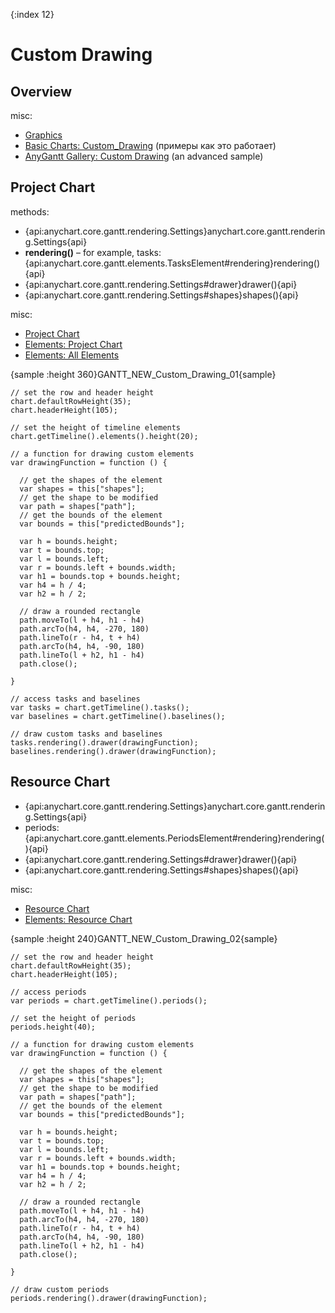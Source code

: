 {:index 12}
# Custom Drawing

## Overview

misc:

* [Graphics](../Graphics)
* [Basic Charts: Custom_Drawing](../Basic_Charts/Custom_Drawing) (примеры как это работает)
* [AnyGantt Gallery: Custom Drawing](https://www.anychart.com/products/anygantt/gallery/Gantt_General_Features/Custom_Drawing.php) (an advanced sample)

## Project Chart

methods:

* {api:anychart.core.gantt.rendering.Settings}anychart.core.gantt.rendering.Settings{api}
* **rendering()** – for example, tasks: {api:anychart.core.gantt.elements.TasksElement#rendering}rendering(){api}
* {api:anychart.core.gantt.rendering.Settings#drawer}drawer(){api}
* {api:anychart.core.gantt.rendering.Settings#shapes}shapes(){api}

misc:

* [Project Chart](Project_Chart)
* [Elements: Project Chart](Elements/Project_Chart)
* [Elements: All Elements](Elements/All_Elements)


{sample :height 360}GANTT\_NEW\_Custom\_Drawing\_01{sample}

```
// set the row and header height
chart.defaultRowHeight(35);
chart.headerHeight(105);

// set the height of timeline elements
chart.getTimeline().elements().height(20);

// a function for drawing custom elements
var drawingFunction = function () {

  // get the shapes of the element
  var shapes = this["shapes"];
  // get the shape to be modified
  var path = shapes["path"];
  // get the bounds of the element
  var bounds = this["predictedBounds"];

  var h = bounds.height;
  var t = bounds.top;
  var l = bounds.left;
  var r = bounds.left + bounds.width;
  var h1 = bounds.top + bounds.height;    
  var h4 = h / 4;
  var h2 = h / 2;

  // draw a rounded rectangle
  path.moveTo(l + h4, h1 - h4)
  path.arcTo(h4, h4, -270, 180)
  path.lineTo(r - h4, t + h4)
  path.arcTo(h4, h4, -90, 180)
  path.lineTo(l + h2, h1 - h4)
  path.close(); 

}

// access tasks and baselines
var tasks = chart.getTimeline().tasks();
var baselines = chart.getTimeline().baselines();

// draw custom tasks and baselines
tasks.rendering().drawer(drawingFunction);
baselines.rendering().drawer(drawingFunction);
```

## Resource Chart

* {api:anychart.core.gantt.rendering.Settings}anychart.core.gantt.rendering.Settings{api}
* periods: {api:anychart.core.gantt.elements.PeriodsElement#rendering}rendering(){api}
* {api:anychart.core.gantt.rendering.Settings#drawer}drawer(){api}
* {api:anychart.core.gantt.rendering.Settings#shapes}shapes(){api}

misc:

* [Resource Chart](Resource_Chart)
* [Elements: Resource Chart](Elements/Resource_Chart)


{sample :height 240}GANTT\_NEW\_Custom\_Drawing\_02{sample}

```
// set the row and header height
chart.defaultRowHeight(35);
chart.headerHeight(105);

// access periods
var periods = chart.getTimeline().periods();

// set the height of periods
periods.height(40);

// a function for drawing custom elements
var drawingFunction = function () {

  // get the shapes of the element
  var shapes = this["shapes"];
  // get the shape to be modified
  var path = shapes["path"];
  // get the bounds of the element
  var bounds = this["predictedBounds"];

  var h = bounds.height;
  var t = bounds.top;
  var l = bounds.left;
  var r = bounds.left + bounds.width;
  var h1 = bounds.top + bounds.height;    
  var h4 = h / 4;
  var h2 = h / 2;

  // draw a rounded rectangle
  path.moveTo(l + h4, h1 - h4)
  path.arcTo(h4, h4, -270, 180)
  path.lineTo(r - h4, t + h4)
  path.arcTo(h4, h4, -90, 180)
  path.lineTo(l + h2, h1 - h4)
  path.close(); 

}

// draw custom periods
periods.rendering().drawer(drawingFunction);
```